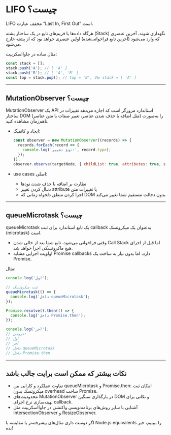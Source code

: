 # LIFO چیست؟  

LIFO مخفف عبارت “Last In, First Out” است.  

هرگاه داده‌ها یا فریم‌های تابع در یک ساختار پشته (Stack) نگهداری شوند، آخرین عنصری که وارد می‌شود (آخرین تابع فراخوانی‌شده) اولین عنصری خواهد بود که از پشته خارج می‌شود.  

مثال ساده در جاوااسکریپت:  
```javascript
const stack = [];
stack.push('A'); // [ 'A' ]
stack.push('B'); // [ 'A', 'B' ]
const top = stack.pop(); // top = 'B', حالا stack = [ 'A' ]
```  

---

## MutationObserver چیست؟  

MutationObserver یک API استاندارد مرورگر است که اجازه می‌دهد تغییرات در ساختار DOM (مثل اضافه یا حذف شدن عناصر، تغییر صفات یا متن عناصر) را به‌صورت ناهم‌زمان مشاهده کنید.  

- ایجاد و کانفیگ:  
  ```javascript
  const observer = new MutationObserver((records) => {
    records.forEach(record => {
      console.log('نوع تغییر:', record.type);
    });
  });
  observer.observe(targetNode, { childList: true, attributes: true, subtree: true });
  ```  

- use cases اصلی:  
  - نظارت بر اضافه یا حذف شدن نودها  
  - دنبال کردن تغییر attribute یا تغییرات متن  
  - اجرا کردن منطق دلخواه زمانی که DOM بدون دخالت مستقیم شما تغییر می‌کند  

---

## queueMicrotask چیست؟  

queueMicrotask یک تابع استاندارد برای ثبت callback به‌عنوان یک میکروتسک (microtask) است.  

- وقتی فراخوانی می‌شود، تابع شما بعد از خالی شدن Call Stack اما قبل از اجرای هیچ ماکروتسکی اجرا خواهد شد.  
- اولویت اجرایی مشابه Promise callbacks دارد، اما بدون نیاز به ساخت یک Promise.  

مثال:  
```javascript
console.log('اول');

// ثبت میکروتسک
queueMicrotask(() => {
  console.log('داخل queueMicrotask');
});

Promise.resolve().then(() => {
  console.log('داخل Promise.then');
});

console.log('آخر');
// خروجی:
// اول
// آخر
// داخل queueMicrotask
// داخل Promise.then
```  

---

## نکات بیشتر که ممکن است برایت جالب باشد  

- تفاوت عملکرد و کارایی بین queueMicrotask و Promise.then: امکان ثبت میکروتسک بدون overhead ساخت Promise.  
- محدودیت‌های MutationObserver در بارگذاری سنگین DOM و نکاتی برای بهینه‌سازی نرخ اجرای callback.  
- آشنایی با سایر روش‌های برنامه‌نویسی واکنشی در جاوااسکریپت مثل IntersectionObserver و ResizeObserver.  

اگر دوست داری مثال‌های پیشرفته‌تر یا مقایسه با Node.js equivalents را ببینیم، خبر بده!
